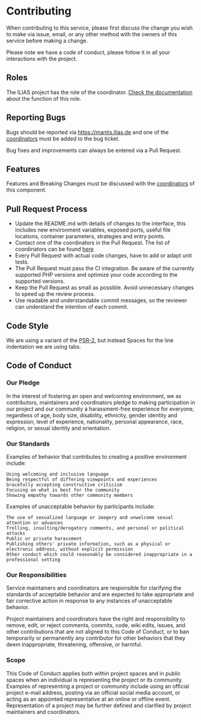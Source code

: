# Contributing

When contributing to this service,
please first discuss the change you wish to make via
issue, email, or any other method with the owners of
this service before making a change.

Please note we have a code of conduct,
please follow it in all your interactions with the project.

## Roles

The ILIAS project has the role of the coordinator.
[Check the documentation](/docs/documentation/maintenance-coordinator.md)
about the function of this role.

## Reporting Bugs

Bugs should be reported via https://mantis.ilias.de and
one of the
[coordinators](/src/Refinery/maintenance.json)
must be added to the bug ticket.

Bug fixes and improvements can always be entered via a Pull Request.

## Features

Features and Breaking Changes must be discussed with the
[coordinators](/src/Refinery/maintenance.json)
of this component.

## Pull Request Process

* Update the README.md with details of changes to the interface,
  this includes new environment variables, exposed ports,
  useful file locations, container parameters, strategies and entry points.
* Contact one of the coordinators in the Pull Request.
  The list of coordinators can be found [here](/src/Refinery/maintenance.json)
* Every Pull Request with actual code changes, have to add or adapt unit tests.
* The Pull Request must pass the CI integration.
  Be aware of the currently supported PHP versions and optimize your code according
  to the supported versions.
* Keep the Pull Request as small as possible.
  Avoid unnecessary changes to speed up the review process.
* Use readable and understandable commit messages, so the reviewer can understand the
  intention of each commit.

## Code Style

We are using a variant of the [PSR-2](https://www.php-fig.org/psr/psr-2/),
but instead Spaces for the line indentation we are using tabs.

## Code of Conduct

### Our Pledge

In the interest of fostering an open and welcoming environment,
we as contributors, maintainers and coordinators pledge to making participation
in our project and our community a harassment-free experience for everyone,
regardless of age, body size, disability, ethnicity,
gender identity and expression, level of experience, nationality,
personal appearance, race, religion, or sexual identity and orientation.

### Our Standards

Examples of behavior that contributes to creating a positive environment include:

    Using welcoming and inclusive language
    Being respectful of differing viewpoints and experiences
    Gracefully accepting constructive criticism
    Focusing on what is best for the community
    Showing empathy towards other community members

Examples of unacceptable behavior by participants include:

    The use of sexualized language or imagery and unwelcome sexual attention or advances
    Trolling, insulting/derogatory comments, and personal or political attacks
    Public or private harassment
    Publishing others' private information, such as a physical or electronic address, without explicit permission
    Other conduct which could reasonably be considered inappropriate in a professional setting

### Our Responsibilities

Service maintainers and coordinators are responsible for clarifying the standards of
acceptable behavior and are expected to take appropriate and fair
corrective action in response to any instances of unacceptable behavior.

Project maintainers and coordinators have the right and responsibility to remove, edit,
or reject comments, commits, code, wiki edits, issues, and other contributions
that are not aligned to this Code of Conduct, or to ban temporarily or permanently
any contributor for other behaviors that they deem inappropriate,
threatening, offensive, or harmful.

### Scope

This Code of Conduct applies both within project spaces
and in public spaces when an individual is representing
the project or its community.
Examples of representing a project or community include
using an official project e-mail address, posting via an
official social media account, or acting as an appointed
representative at an online or offline event.
Representation of a project may be further defined and clarified
by project maintainers and coordinators.
